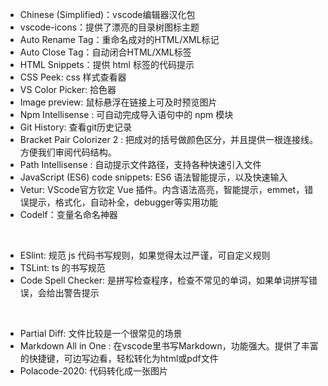 - Chinese (Simplified)：vscode编辑器汉化包
- vscode-icons：提供了漂亮的目录树图标主题
- Auto Rename Tag：重命名成对的HTML/XML标记
- Auto Close Tag：自动闭合HTML/XML标签
- HTML Snippets：提供 html 标签的代码提示
- CSS Peek: css 样式查看器
- VS Color Picker: 拾色器
- Image preview: 鼠标悬浮在链接上可及时预览图片
- Npm Intellisense : 可自动完成导入语句中的 npm 模块
- Git History: 查看git历史记录
- Bracket Pair Colorizer 2 : 把成对的括号做颜色区分，并且提供一根连接线。方便我们审阅代码结构。
- Path Intellisense : 自动提示文件路径，支持各种快速引入文件
- JavaScript (ES6) code snippets: ES6 语法智能提示，以及快速输入
- Vetur: VScode官方钦定 Vue 插件。内含语法高亮，智能提示，emmet，错误提示，格式化，自动补全，debugger等实用功能
- Codelf：变量名命名神器

<br>

- ESlint: 规范 js 代码书写规则，如果觉得太过严谨，可自定义规则
- TSLint: ts 的书写规范
- Code Spell Checker: 是拼写检查程序，检查不常见的单词，如果单词拼写错误，会给出警告提示

<br>

- Partial Diff: 文件比较是一个很常见的场景
- Markdown All in One : 在vscode里书写Markdown，功能强大。提供了丰富的快捷键，可边写边看，轻松转化为html或pdf文件
- Polacode-2020: 代码转化成一张图片
